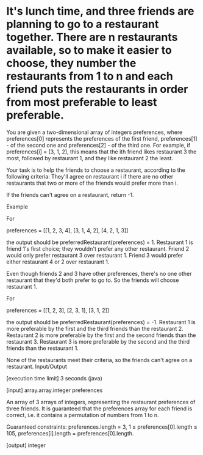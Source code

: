 

# It's lunch time, and three friends are planning to go to a restaurant together. There are n restaurants available, so to make it easier to choose, they number the restaurants from 1 to n and each friend puts the restaurants in order from most preferable to least preferable.

You are given a two-dimensional array of integers preferences, where preferences[0] represents the preferences of the first friend, preferences[1] - of the second one and preferences[2] - of the third one. For example, if preferences[i] = [3, 1, 2], this means that the ith friend likes restaurant 3 the most, followed by restaurant 1, and they like restaurant 2 the least.

Your task is to help the friends to choose a restaurant, according to the following criteria: They'll agree on restaurant i if there are no other restaurants that two or more of the friends would prefer more than i.

If the friends can't agree on a restaurant, return -1.

Example

For

preferences = [[1, 2, 3, 4],
               [3, 1, 4, 2],
               [4, 2, 1, 3]]

the output should be preferredRestaurant(preferences) = 1.
    Restaurant 1 is friend 1's first choice; they wouldn't prefer any other restaurant.
    Friend 2 would only prefer restaurant 3 over restaurant 1.
    Friend 3 would prefer either restaurant 4 or 2 over restaurant 1.

Even though friends 2 and 3 have other preferences, there's no one other restaurant that they'd both prefer to go to. So the friends will choose restaurant 1.

For

preferences = [[1, 2, 3],
               [2, 3, 1],
               [3, 1, 2]]

the output should be preferredRestaurant(preferences) = -1.
    Restaurant 1 is more preferable by the first and the third friends than the restaurant 2.
    Restaurant 2 is more preferable by the first and the second friends than the restaurant 3.
    Restaurant 3 is more preferable by the second and the third friends than the restaurant 1.

None of the restaurants meet their criteria, so the friends can't agree on a restaurant.
Input/Output

[execution time limit] 3 seconds (java)

[input] array.array.integer preferences

An array of 3 arrays of integers, representing the restaurant preferences of three friends. It is guaranteed that the preferences array for each friend is correct, i.e. it contains a permutation of numbers from 1 to n.

Guaranteed constraints:
preferences.length = 3,
1 ≤ preferences[0].length ≤ 105,
preferences[i].length = preferences[0].length.

[output] integer
